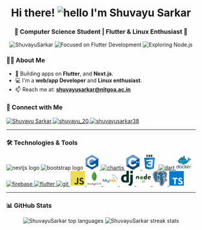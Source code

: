 <h1 align="center">Hi there! <img src="https://media.giphy.com/media/hvRJCLFzcasrR4ia7z/giphy.gif" alt="hello" height="60" width="60"> I'm Shuvayu Sarkar</h1>

<h3 align="center">🚀 Computer Science Student | Flutter & Linux Enthusiast 🚀</h3>

<p align="center">
    <img src="https://komarev.com/ghpvc/?username=ShuvayuSarkar&label=Profile%20Views&color=0e75b6&style=flat" alt="ShuvayuSarkar" />
    <img src="https://img.shields.io/badge/Focused-Flutter%20Development-blue" alt="Focused on Flutter Development" />
    <img src="https://img.shields.io/badge/Exploring-Node.js-brightgreen" alt="Exploring Node.js" />
</p>

### 👨‍💻 About Me
- 🌱 Building apps on  **Flutter**, and **Next.js**.
- 💻 I'm a **web/app Developer** and **Linux enthusiast**.
- 📫 Reach me at: **[shuvayusarkar@nitgoa.ac.in](mailto:shuvayusarkar@nitgoa.ac.in)**

### 🔗 Connect with Me
<p align="left">
    <a href="https://www.linkedin.com/in/shuvayu-sarkar" target="_blank">
        <img align="center" src="https://raw.githubusercontent.com/rahuldkjain/github-profile-readme-generator/master/src/images/icons/Social/linked-in-alt.svg" alt="Shuvayu Sarkar" height="30" width="40" />
    </a>
    <a href="https://www.instagram.com/shuvayu_20/" target="_blank">
        <img align="center" src="https://raw.githubusercontent.com/rahuldkjain/github-profile-readme-generator/master/src/images/icons/Social/instagram.svg" alt="shuvayu_20" height="30" width="40" />
    </a>
    <a href="https://leetcode.com/u/shuvayusarkar38/" target="_blank">
        <img align="center" src="https://raw.githubusercontent.com/rahuldkjain/github-profile-readme-generator/master/src/images/icons/Social/leet-code.svg" alt="shuvayusarkar38" height="30" width="40" />
    </a>
</p> 

---

### 🛠️ Technologies & Tools
<p align="left">
  <img src="https://cdn.jsdelivr.net/gh/devicons/devicon/icons/nextjs/nextjs-original.svg" height="40" alt="nextjs logo" />
  <img src="https://cdn.jsdelivr.net/gh/devicons/devicon/icons/bootstrap/bootstrap-original.svg" height="40" alt="bootstrap logo" />
  <a href="https://www.cprogramming.com/" target="_blank" rel="noreferrer">
    <img src="https://raw.githubusercontent.com/devicons/devicon/master/icons/c/c-original.svg" alt="c" width="40" height="40" />
  </a>
  <a href="https://www.chartjs.org" target="_blank" rel="noreferrer">
    <img src="https://www.chartjs.org/media/logo-title.svg" alt="chartjs" width="40" height="40" />
  </a>
  <a href="https://www.w3schools.com/cpp/" target="_blank" rel="noreferrer">
    <img src="https://raw.githubusercontent.com/devicons/devicon/master/icons/cplusplus/cplusplus-original.svg" alt="cplusplus" width="40" height="40" />
  </a>
  <a href="https://www.w3schools.com/css/" target="_blank" rel="noreferrer">
    <img src="https://raw.githubusercontent.com/devicons/devicon/master/icons/css3/css3-original-wordmark.svg" alt="css3" width="40" height="40" />
  </a>
  <a href="https://dart.dev" target="_blank" rel="noreferrer">
    <img src="https://www.vectorlogo.zone/logos/dartlang/dartlang-icon.svg" alt="dart" width="40" height="40" />
  </a>
  <a href="https://www.docker.com/" target="_blank" rel="noreferrer">
    <img src="https://raw.githubusercontent.com/devicons/devicon/master/icons/docker/docker-original-wordmark.svg" alt="docker" width="40" height="40" />
  </a>
  <a href="https://firebase.google.com/" target="_blank" rel="noreferrer">
    <img src="https://www.vectorlogo.zone/logos/firebase/firebase-icon.svg" alt="firebase" width="40" height="40" />
  </a>
  <a href="https://flutter.dev" target="_blank" rel="noreferrer">
    <img src="https://www.vectorlogo.zone/logos/flutterio/flutterio-icon.svg" alt="flutter" width="40" height="40" />
  </a>
  <a href="https://git-scm.com/" target="_blank" rel="noreferrer">
    <img src="https://www.vectorlogo.zone/logos/git-scm/git-scm-icon.svg" alt="git" width="40" height="40" />
  </a>
  <a href="https://developer.mozilla.org/en-US/docs/Web/JavaScript" target="_blank" rel="noreferrer">
    <img src="https://raw.githubusercontent.com/devicons/devicon/master/icons/javascript/javascript-original.svg" alt="javascript" width="40" height="40" />
  </a>
  <a href="https://www.mongodb.com/" target="_blank" rel="noreferrer">
    <img src="https://raw.githubusercontent.com/devicons/devicon/master/icons/mongodb/mongodb-original-wordmark.svg" alt="mongodb" width="40" height="40" />
  </a>
  <a href="https://www.mysql.com/" target="_blank" rel="noreferrer">
    <img src="https://raw.githubusercontent.com/devicons/devicon/master/icons/mysql/mysql-original-wordmark.svg" alt="mysql" width="40" height="40" />
  </a>
  <a href="https://www.djangoproject.com/" target="_blank" rel="noreferrer">
    <img src="https://raw.githubusercontent.com/devicons/devicon/refs/heads/master/icons/django/django-plain.svg" alt="django" width="40" height="40" />
  </a>
  <a href="https://nodejs.org/en" target="_blank" rel="noreferrer">
    <img src="https://raw.githubusercontent.com/devicons/devicon/refs/heads/master/icons/nodejs/nodejs-original-wordmark.svg" width="40" height="40" />
  </a>
  <a href="https://www.postgresql.org/" target="_blank" rel="noreferrer">
    <img src="https://raw.githubusercontent.com/devicons/devicon/refs/heads/master/icons/postgresql/postgresql-original.svg" width="40" height="40" />
  </a>
  <a href="https://www.typescriptlang.org/" target="_blank" rel="noreferrer">
    <img src="https://raw.githubusercontent.com/devicons/devicon/refs/heads/master/icons/typescript/typescript-original.svg" width="40" height="40" />
  </a>
    
</p>



---

### 📊 GitHub Stats
<p align="center">
    <img src="https://github-readme-stats.vercel.app/api/top-langs?username=ShuvayuSarkar&show_icons=true&theme=highcontrast&hide_border=false&locale=en&layout=compact" alt="ShuvayuSarkar top languages" />
    <img src="https://github-readme-streak-stats.herokuapp.com/?user=ShuvayuSarkar&theme=highcontrast&hide_border=false" alt="ShuvayuSarkar streak stats" />
</p>

